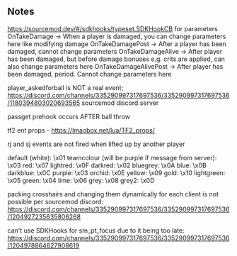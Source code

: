 ## Notes

https://sourcemod.dev/#/sdkhooks/typeset.SDKHookCB for parameters
OnTakeDamage -> When a player is damaged, you can change parameters here like modifying damage
OnTakeDamagePost -> After a player has been damaged, cannot change parameters
OnTakeDamageAlive -> After player has been damaged, but before damage bonuses e.g. crits are applied, can also change parameters here
OnTakeDamageAlivePost -> After player has been damaged, period. Cannot change parameters here

player_askedforball is NOT a real event; https://discord.com/channels/335290997317697536/335290997317697536/1180394803020693565 sourcemod discord server

passget prehook occurs AFTER ball throw

tf2 ent props - https://lmaobox.net/lua/TF2_props/

rj and sj events are not fired when lifted up by another player

default (white): \x01
teamcolour (will be purple if message from server): \x03
red: \x07
lightred: \x0F
darkred: \x02
bluegrey: \x0A
blue: \x0B
darkblue: \x0C
purple: \x03
orchid: \x0E
yellow: \x09
gold: \x10
lightgreen: \x05
green: \x04
lime: \x06
grey: \x08
grey2: \x0D 

packing crosshairs and changing them dynamically for each client is not possible per sourcemod discord: https://discord.com/channels/335290997317697536/335290997317697536/1204927235635806268

can't use SDKHooks for sm_pt_focus due to it being too late: https://discord.com/channels/335290997317697536/335290997317697536/1204978864627908619